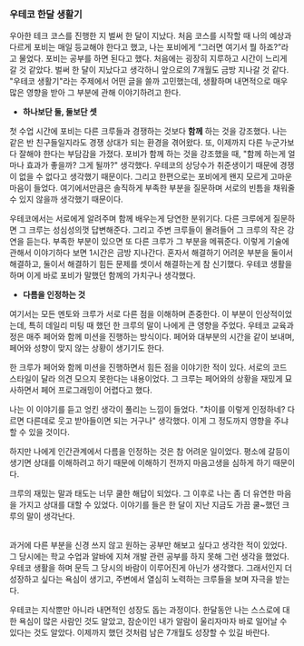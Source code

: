 ### 우테코 한달 생활기

우아한 테크 코스를 진행한 지 벌써 한 달이 지났다. 처음 코스를 시작할 때 나의 예상과 다르게 포비는 매일 등교해야 한다고 했고, 나는 포비에게 “그러면 여기서 뭘 하죠?”라고 물었다. 포비는 공부를 하면 된다고 했다. 처음에는 굉장히 지루하고 시간이 느리게 갈 것 같았다. 벌써 한 달이 지났다고 생각하니 앞으로의 7개월도 금방 지나갈 것 같다. "우테코 생활기"라는 주제에서 어떤 글을 쓸까 고민했는데, 생활하며 내면적으로 매우 많은 영향을 받아 그 부분에 관해 이야기하려고 한다. <br>

- **하나보단 둘, 둘보단 셋**

첫 수업 시간에 포비는 다른 크루들과 경쟁하는 것보다 **함께** 하는 것을 강조했다. 나는 같은 반 친구들일지라도 경쟁 상대가 되는 환경을 겪어왔다. 또, 이제까지 다른 누군가보다 잘해야 한다는 부담감을 가졌다. 포비가 함께 하는 것을 강조했을 때, "함께 하는게 얼마나 효과가 좋을까? 그게 될까?" 생각했다. 우테코의 상당수가 취준생이기 때문에 경쟁이 없을 수 없다고 생각했기 때문이다. 그리고 한편으로는 포비에게 왠지 모르게 고마운 마음이 들었다.  여기에서만큼은 솔직하게 부족한 부분을 질문하며 서로의 빈틈을 채워줄 수 있지 않을까 생각했기 때문이다.<br>

우테코에서는 서로에게 알려주며 함께 배우는게 당연한 분위기다. 다른 크루에게 질문하면 그 크루는 성심성의껏 답변해준다. 그리고 주변 크루들이 몰려들어 그 크루의 작은 강연을 듣는다. 부족한 부분이 있으면 또 다른 크루가 그 부분을 메꿔준다. 이렇게 기술에 관해서 이야기하다 보면 1시간은 금방 지나간다. 혼자서 해결하기 어려운 부분을 둘이서 해결하고, 둘이서 해결하기 힘든 문제를 셋이서 해결하는게 참 신기했다. 우테코 생활을 하며 이게 바로 포비가 말했던 함께의 가치구나 생각했다.<br>

- **다름을 인정하는 것**

여기서는 모든 멘토와 크루가 서로 다른 점을 이해하며 존중한다. 이 부분이 인상적이었는데, 특히 데일리 미팅 때 했던 한 크루의 말이 나에게 큰 영향을 주었다. 우테코 교육과정은 매주 페어와 함께 미션을 진행하는 방식이다. 페어와 대부분의 시간을 같이 보내며, 페어와 성향이 맞지 않는 상황이 생기기도 한다.<br>

한 크루가 페어와 함께 미션을 진행하면서 힘든 점을 이야기한 적이 있다. 서로의 코드 스타일이 달라 의견 모으지 못한다는 내용이었다. 그 크루는 페어와의 상황을 재밌게 묘사하면서 페어 프로그래밍이 어렵다고 했다.

나는 이 이야기를 듣고 엉킨 생각이 풀리는 느낌이 들었다. "차이를 이렇게 인정하네? 다르면 다른데로 웃고 받아들이면 되는 거구나" 생각했다. 이게 그 정도까지 영향을 주냐 할 수 있을 것이다.<br>

하지만 나에게 인간관계에서 다름을 인정하는 것은 참 어려운 일이었다. 평소에 갈등이 생기면 상대를 이해하려고 하기 때문에 이해하기 전까지 마음고생을 심하게 하기 때문이다.<br>

크루의 재밌는 말과 태도는 너무 쿨한 해답이 되었다. 그 이후로 나는 좀 더 유연한 마음을 가지고 상대를 대할 수 있었다. 이야기를 들은 한 달이 지난 지금도 가끔 쿨~했던 크루의 말이 생각난다.<br><br>

과거에 다른 부분을 신경 쓰지 않고 원하는 공부만 해보고 싶다고 생각한 적이 있었다. 그 당시에는 학교 수업과 알바에 지쳐 개발 관련 공부를 하지 못해 그런 생각을 했었다. 우테코 생활을 하며 문득 그 당시의 바람이 이루어진게 아닌가 생각했다. 그래서인지 더 성장하고 싶다는 욕심이 생기고, 주변에서 열심히 노력하는 크루들을 보며 자극을 받는다.<br>

우테코는 지삭뿐만 아니라 내면적인 성장도 돕는 과정이다. 한달동안 나는 스스로에 대한 욕심이 많은 사람인 것도 알았고, 잠순이인 내가 알람이 울리자마자 바로 일어날 수 있다는 것도 알았다. 이제까지 했던 것처럼 남은 7개월도 성장할 수 있길 바란다.